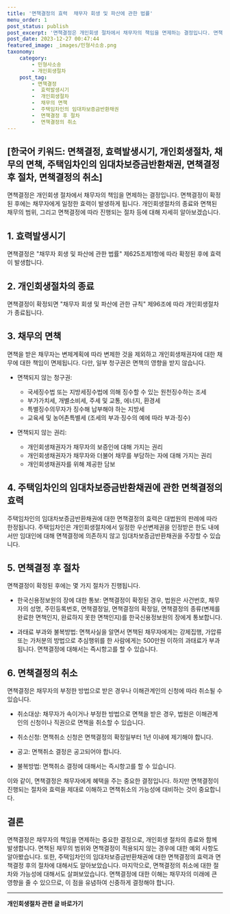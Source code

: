 ```yaml
---
title: '면책결정의 효력  채무자 회생 및 파산에 관한 법률'
menu_order: 1
post_status: publish
post_excerpt: '면책결정은 개인회생 절차에서 채무자의 책임을 면제하는 결정입니다. 면책결정이 확정된 후에는 채무자에게 일정한 효력이 발생하게 됩니다. 개인회생절차의 종료와 면책된 채무의 범위, 그리고 면책결정에 따라 진행되는 절차 등에 대해 자세히 알아보겠습니다.'
post_date: 2023-12-27 00:47:44
featured_image: _images/민형사소송.png
taxonomy:
    category:
        - 민형사소송
        - 개인회생절차
    post_tag:
        - 면책결정
        -  효력발생시기
        -  개인회생절차
        -  채무의 면책
        -  주택임차인의 임대차보증금반환채권
        -  면책결정 후 절차
        -  면책결정의 취소
---
```



## [한국어 키워드: 면책결정, 효력발생시기, 개인회생절차, 채무의 면책, 주택임차인의 임대차보증금반환채권, 면책결정 후 절차, 면책결정의 취소]

면책결정은 개인회생 절차에서 채무자의 책임을 면제하는 결정입니다. 면책결정이 확정된 후에는 채무자에게 일정한 효력이 발생하게 됩니다. 개인회생절차의 종료와 면책된 채무의 범위, 그리고 면책결정에 따라 진행되는 절차 등에 대해 자세히 알아보겠습니다.

## 1. 효력발생시기
면책결정은 "채무자 회생 및 파산에 관한 법률" 제625조제1항에 따라 확정된 후에 효력이 발생합니다.

## 2. 개인회생절차의 종료
면책결정이 확정되면 "채무자 회생 및 파산에 관한 규칙" 제96조에 따라 개인회생절차가 종료됩니다.

## 3. 채무의 면책
면책을 받은 채무자는 변제계획에 따라 변제한 것을 제외하고 개인회생채권자에 대한 채무에 대한 책임이 면제됩니다. 다만, 일부 청구권은 면책의 영향을 받지 않습니다.

- 면책되지 않는 청구권:
  - 국세징수법 또는 지방세징수법에 의해 징수할 수 있는 원천징수하는 조세
  - 부가가치세, 개별소비세, 주세 및 교통, 에너지, 환경세
  - 특별징수의무자가 징수해 납부해야 하는 지방세
  - 교육세 및 농어촌특별세 (조세의 부과·징수의 예에 따라 부과·징수)

- 면책되지 않는 권리:
  - 개인회생채권자가 채무자의 보증인에 대해 가지는 권리
  - 개인회생채권자가 채무자와 더불어 채무를 부담하는 자에 대해 가지는 권리
  - 개인회생채권자를 위해 제공한 담보

## 4. 주택임차인의 임대차보증금반환채권에 관한 면책결정의 효력
주택임차인의 임대차보증금반환채권에 대한 면책결정의 효력은 대법원의 판례에 따라 한정됩니다. 주택임차인은 개인회생절차에서 일정한 우선변제권을 인정받은 한도 내에서만 임대인에 대해 면책결정에 의존하지 않고 임대차보증금반환채권을 주장할 수 있습니다.

## 5. 면책결정 후 절차
면책결정이 확정된 후에는 몇 가지 절차가 진행됩니다.

- 한국신용정보원의 장에 대한 통보: 면책결정이 확정된 경우, 법원은 사건번호, 채무자의 성명, 주민등록번호, 면책결정일, 면책결정의 확정일, 면책결정의 종류(변제를 완료한 면책인지, 완료하지 못한 면책인지)를 한국신용정보원의 장에게 통보합니다.

- 과태료 부과와 불복방법: 면책사실을 알면서 면책된 채무자에게는 강제집행, 가압류 또는 가처분의 방법으로 추심행위를 한 사람에게는 500만원 이하의 과태료가 부과됩니다. 면책결정에 대해서는 즉시항고를 할 수 있습니다.

## 6. 면책결정의 취소
면책결정은 채무자의 부정한 방법으로 받은 경우나 이해관계인의 신청에 따라 취소될 수 있습니다.

- 취소대상: 채무자가 속이거나 부정한 방법으로 면책을 받은 경우, 법원은 이해관계인의 신청이나 직권으로 면책을 취소할 수 있습니다.

- 취소신청: 면책취소 신청은 면책결정의 확정일부터 1년 이내에 제기해야 합니다.

- 공고: 면책취소 결정은 공고되어야 합니다.

- 불복방법: 면책취소 결정에 대해서는 즉시항고를 할 수 있습니다.

이와 같이, 면책결정은 채무자에게 혜택을 주는 중요한 결정입니다. 하지만 면책결정이 진행되는 절차와 효력을 제대로 이해하고 면책취소의 가능성에 대비하는 것이 중요합니다.

## 결론
면책결정은 채무자의 책임을 면제하는 중요한 결정으로, 개인회생 절차의 종료와 함께 발생합니다. 면책된 채무의 범위와 면책결정이 적용되지 않는 경우에 대한 예외 사항도 알아봤습니다. 또한, 주택임차인의 임대차보증금반환채권에 대한 면책결정의 효력과 면책결정 후의 절차에 대해서도 알아보았습니다. 마지막으로, 면책결정의 취소에 대한 절차와 가능성에 대해서도 살펴보았습니다. 면책결정에 대한 이해는 채무자의 미래에 큰 영향을 줄 수 있으므로, 이 점을 유념하여 신중하게 결정해야 합니다.
<!-- wp:separator -->
<hr class="wp-block-separator has-alpha-channel-opacity"/>
<!-- /wp:separator -->

<!-- wp:group {"backgroundColor":"base","layout":{"type":"constrained"}} -->
<div class="wp-block-group has-base-background-color has-background"><!-- wp:paragraph {"align":"center","fontSize":"medium"} -->
<p class="has-text-align-center has-large-font-size"><strong>개인회생절차 관련 글 바로가기</strong></p>
<!-- /wp:paragraph -->


<!-- wp:latest-posts
{"categories":[{"id":14834,"count":19,"description":"","link":"https://uknowlaw.com/category/%ea%b0%9c%ec%9d%b8%ed%9a%8c%ec%83%9d%ec%a0%88%ec%b0%a8/","name":"개인회생절차","slug":"개인회생절차","taxonomy":"category","parent":0,"meta":[],"_links":{"self":[{"href":"https://uknowlaw.com/wp-json/wp/v2/categories/14834"}],"collection":[{"href":"https://uknowlaw.com/wp-json/wp/v2/categories"}],"about":[{"href":"https://uknowlaw.com/wp-json/wp/v2/taxonomies/category"}],"wp:post_type":[{"href":"https://uknowlaw.com/wp-json/wp/v2/posts?categories=14834"}],"curies":[{"name":"wp","href":"https://api.w.org/{rel}","templated":true}]}}],"postsToShow":100,"excerptLength":28,"postLayout":"grid","columns":2,"featuredImageAlign":"left","featuredImageSizeSlug":"large","fontSize":"small"} /--></div>
<!-- /wp:group -->